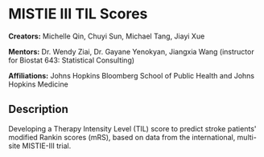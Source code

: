 # MISTIE III TIL Scores

**Creators:** Michelle Qin, Chuyi Sun, Michael Tang, Jiayi Xue

**Mentors:** Dr. Wendy Ziai, Dr. Gayane Yenokyan, Jiangxia Wang (instructor for Biostat 643: Statistical Consulting)

**Affiliations:** Johns Hopkins Bloomberg School of Public Health and Johns Hopkins Medicine

## Description

Developing a Therapy Intensity Level (TIL) score to predict stroke patients' modified Rankin scores (mRS), based on data from the international, multi-site MISTIE-III trial.


